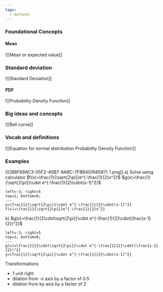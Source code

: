 ```yaml
---
tags:
  - methods
---
```

### Foundational Concepts

#### Mean
![[Mean or expected value]]
### Standard deviation
![[Standard Deviation]]
#### PDF
![[Probability Density Function]]

### Big ideas and concepts
![[Bell curve]]
### Vocab and definitions

![[Equation for normal distribution Probability Density Function]]


### Examples
![[{B8F69AC3-05F2-40B7-8ABC-7FBB407A6587} 1.png]]
a) Solve using calculator
$f(x)=\frac{1}{\sqrt{2\pi}}e^{-\frac{1}{2}x^2}$
$g(x)=\frac{1}{\sqrt{2\pi}}\cdot e^{-\frac{1}{2}\cdot(x-1)^2}$
```desmos-graph
left=-3; right=5
top=1; bottom=0;
---
y=\frac{1}{\sqrt{2\pi}}\cdot e^{-\frac{1}{2}\cdot(x-1)^2}
f(x)=\frac{1}{\sqrt{2\pi}}e^{-\frac{1}{2}x^2}
```

b) $g(x)=\frac{1}{2\cdot\sqrt{2\pi}}\cdot e^{-\frac{1}{2}\cdot(\frac{x-1}{2})^2}$
```desmos-graph
left=-3; right=5
top=1; bottom=0;
---
g(x)=\frac{1}{2\cdot\sqrt{2\pi}}\cdot e^{-\frac{1}{2}\cdot(\frac{x-1}{2})^2}
y=\frac{1}{\sqrt{2\pi}}\cdot e^{-\frac{1}{2}\cdot(x-1)^2}
```

Transformations
- 1 unit right
- dilation from -x axis by a factor of 0.5
- dilation from by axis by a factor of 2